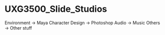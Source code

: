 # UXG3500_Slide_Studios

Environment -> Maya
Character Design -> Photoshop
Audio -> Music
Others -> Other stuff